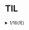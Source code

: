 # TIL
<details>
  <summary>1/16(목)</summary>
  <div markdown="1">
    <ul>
      <li></li>
    </ul>
</details>
